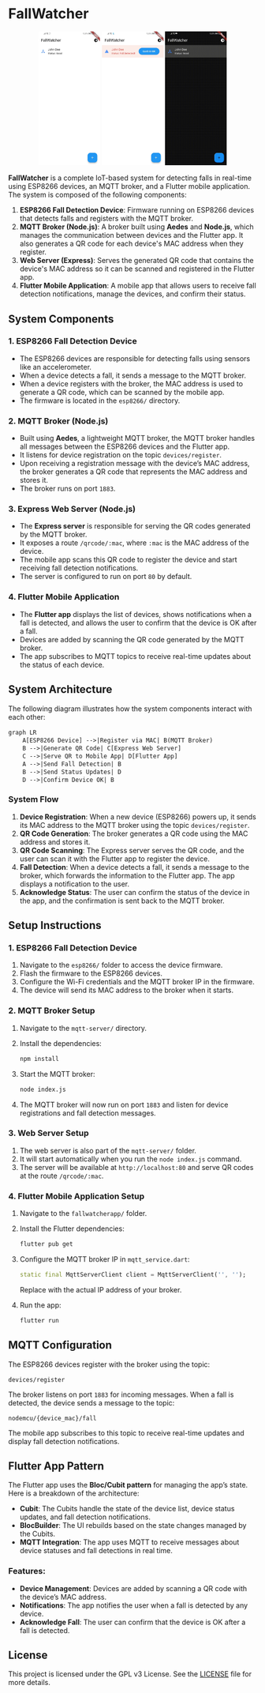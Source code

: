 # FallWatcher
<p align="center">
  <img src="assets/images/white_mode_preview.jpg" alt="White Mode Preview" width="125"/>
  <img src="assets/images/alert_preview.jpg" alt="Alert Preview" width="125"/>
  <img src="assets/images/app_demo.gif" alt="App Demo GIF" width="125"/>
</p>

**FallWatcher** is a complete IoT-based system for detecting falls in real-time using ESP8266 devices, an MQTT broker, and a Flutter mobile application. The system is composed of the following components:

1. **ESP8266 Fall Detection Device**: Firmware running on ESP8266 devices that detects falls and registers with the MQTT broker.
2. **MQTT Broker (Node.js)**: A broker built using **Aedes** and **Node.js**, which manages the communication between devices and the Flutter app. It also generates a QR code for each device's MAC address when they register.
3. **Web Server (Express)**: Serves the generated QR code that contains the device's MAC address so it can be scanned and registered in the Flutter app.
4. **Flutter Mobile Application**: A mobile app that allows users to receive fall detection notifications, manage the devices, and confirm their status.

## System Components

### 1. **ESP8266 Fall Detection Device**
- The ESP8266 devices are responsible for detecting falls using sensors like an accelerometer.
- When a device detects a fall, it sends a message to the MQTT broker.
- When a device registers with the broker, the MAC address is used to generate a QR code, which can be scanned by the mobile app.
- The firmware is located in the `esp8266/` directory.

### 2. **MQTT Broker (Node.js)**
- Built using **Aedes**, a lightweight MQTT broker, the MQTT broker handles all messages between the ESP8266 devices and the Flutter app.
- It listens for device registration on the topic `devices/register`.
- Upon receiving a registration message with the device’s MAC address, the broker generates a QR code that represents the MAC address and stores it.
- The broker runs on port `1883`.

### 3. **Express Web Server (Node.js)**
- The **Express server** is responsible for serving the QR codes generated by the MQTT broker.
- It exposes a route `/qrcode/:mac`, where `:mac` is the MAC address of the device.
- The mobile app scans this QR code to register the device and start receiving fall detection notifications.
- The server is configured to run on port `80` by default.

### 4. **Flutter Mobile Application**
- The **Flutter app** displays the list of devices, shows notifications when a fall is detected, and allows the user to confirm that the device is OK after a fall.
- Devices are added by scanning the QR code generated by the MQTT broker.
- The app subscribes to MQTT topics to receive real-time updates about the status of each device.

## System Architecture

The following diagram illustrates how the system components interact with each other:

```mermaid
graph LR
    A[ESP8266 Device] -->|Register via MAC| B(MQTT Broker)
    B -->|Generate QR Code| C[Express Web Server]
    C -->|Serve QR to Mobile App| D[Flutter App]
    A -->|Send Fall Detection| B
    B -->|Send Status Updates| D
    D -->|Confirm Device OK| B
```

### System Flow

1. **Device Registration**: When a new device (ESP8266) powers up, it sends its MAC address to the MQTT broker using the topic `devices/register`.
2. **QR Code Generation**: The broker generates a QR code using the MAC address and stores it.
3. **QR Code Scanning**: The Express server serves the QR code, and the user can scan it with the Flutter app to register the device.
4. **Fall Detection**: When a device detects a fall, it sends a message to the broker, which forwards the information to the Flutter app. The app displays a notification to the user.
5. **Acknowledge Status**: The user can confirm the status of the device in the app, and the confirmation is sent back to the MQTT broker.

## Setup Instructions

### 1. ESP8266 Fall Detection Device
1. Navigate to the `esp8266/` folder to access the device firmware.
2. Flash the firmware to the ESP8266 devices.
3. Configure the Wi-Fi credentials and the MQTT broker IP in the firmware.
4. The device will send its MAC address to the broker when it starts.

### 2. MQTT Broker Setup
1. Navigate to the `mqtt-server/` directory.
2. Install the dependencies:

   ```bash
   npm install
   ```

3. Start the MQTT broker:

   ```bash
   node index.js
   ```

4. The MQTT broker will now run on port `1883` and listen for device registrations and fall detection messages.

### 3. Web Server Setup
1. The web server is also part of the `mqtt-server/` folder.
2. It will start automatically when you run the `node index.js` command.
3. The server will be available at `http://localhost:80` and serve QR codes at the route `/qrcode/:mac`.

### 4. Flutter Mobile Application Setup
1. Navigate to the `fallwatcherapp/` folder.
2. Install the Flutter dependencies:

   ```bash
   flutter pub get
   ```

3. Configure the MQTT broker IP in `mqtt_service.dart`:

   ```dart
   static final MqttServerClient client = MqttServerClient('', '');
   ```

   Replace with the actual IP address of your broker.

4. Run the app:

   ```bash
   flutter run
   ```

## MQTT Configuration

The ESP8266 devices register with the broker using the topic:

```
devices/register
```

The broker listens on port `1883` for incoming messages. When a fall is detected, the device sends a message to the topic:

```
nodemcu/{device_mac}/fall
```

The mobile app subscribes to this topic to receive real-time updates and display fall detection notifications.

## Flutter App Pattern

The Flutter app uses the **Bloc/Cubit pattern** for managing the app’s state. Here is a breakdown of the architecture:
- **Cubit**: The Cubits handle the state of the device list, device status updates, and fall detection notifications.
- **BlocBuilder**: The UI rebuilds based on the state changes managed by the Cubits.
- **MQTT Integration**: The app uses MQTT to receive messages about device statuses and fall detections in real time.

### Features:
- **Device Management**: Devices are added by scanning a QR code with the device’s MAC address.
- **Notifications**: The app notifies the user when a fall is detected by any device.
- **Acknowledge Fall**: The user can confirm that the device is OK after a fall is detected.

## License

This project is licensed under the GPL v3 License. See the [LICENSE](LICENSE) file for more details.
